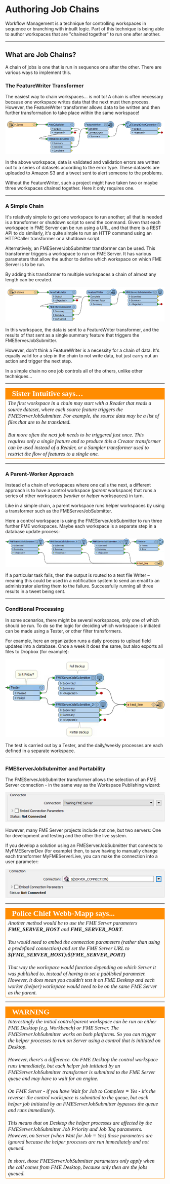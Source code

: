 # Authoring Job Chains #

Workflow Management is a technique for controlling workspaces in sequence or branching with inbuilt logic. Part of this technique is being able to author workspaces that are "chained together" to run one after another.

---

## What are Job Chains? ##

A chain of jobs is one that is run in sequence one after the other. There are various ways to implement this.

### The FeatureWriter Transformer ###
The easiest way to chain workspaces... is not to! A chain is often necessary because one workspace writes data that the next must then process. However, the FeatureWriter transformer allows data to be written and then further transformation to take place within the same workspace!

![](./Images/Img6.012.ChainingWithFeatureWriter.png)

In the above workspace, data is validated and validation errors are written out to a series of datasets according to the error type. These datasets are uploaded to Amazon S3 and a tweet sent to alert someone to the problems.

Without the FeatureWriter, such a project might have taken two or maybe three workspaces chained together. Here it only requires one.

---

### A Simple Chain ###

It's relatively simple to get one workspace to run another; all that is needed is a transformer or shutdown script to send the command. Given that each workspace in FME Server can be run using a URL, and that there is a REST API to do similarly, it's quite simple to run an HTTP command using an HTTPCaller transformer or a shutdown script.

Alternatively, an FMEServerJobSubmitter transformer can be used. This transformer triggers a workspace to run on FME Server. It has various parameters that allow the author to define which workspace on which FME Server is to be run.

By adding this transformer to multiple workspaces a chain of almost any length can be created.

![](./Images/Img6.013.ChainingWithJobSubmitter.png)

In this workspace, the data is sent to a FeatureWriter transformer, and the results of that sent as a single summary feature that triggers the FMEServerJobSubmitter. 

However, don't think a FeatureWriter is a necessity for a chain of data. It's equally valid for a step in the chain to not write data, but just carry out an action and trigger the next step.

In a simple chain no one job controls all of the others, unlike other techniques...

---

<table style="border-spacing: 0px">
<tr>
<td style="vertical-align:middle;background-color:darkorange;border: 2px solid darkorange">
<i class="fa fa-quote-left fa-lg fa-pull-left fa-fw" style="color:white;padding-right: 12px;vertical-align:text-top"></i>
<span style="color:white;font-size:x-large;font-weight: bold;font-family:serif">Sister Intuitive says…</span>
</td>
</tr>

<tr>
<td style="border: 1px solid darkorange">
<span style="font-family:serif; font-style:italic; font-size:larger">
The first workspace in a chain may start with a Reader that reads a source dataset, where each source feature triggers the FMEServerJobSubmitter. For example, the source data may be a list of files that are to be translated.
<br><br>But more often the next job needs to be triggered just once. This requires only a single feature and to produce this a Creator transformer can be used instead of a Reader, or a Sampler transformer used to restrict the flow of features to a single one.
</span>
</td>
</tr>
</table>

---

### A Parent-Worker Approach ###
Instead of a chain of workspaces where one calls the next, a different approach is to have a control workspace (*parent* workspace) that runs a series of other workspaces (*worker* or *helper* workspaces) in turn.

Like in a simple chain, a parent workspace runs helper workspaces by using a transformer such as the FMEServerJobSubmitter.

Here a control workspace is using the FMEServerJobSubmitter to run three further FME workspaces. Maybe each workspace is a separate step in a database update process:

![](./Images/Img6.014.ChainingWithJobSubmitterControl.png)

If a particular task fails, then the output is routed to a text file Writer – meaning this could be used in a notification system to send an email to an administrator alerting them to the failure. Successfully running all three results in a tweet being sent.

---

### Conditional Processing ###

In some scenarios, there might be several workspaces, only one of which should be run. To do so the logic for deciding which workspace is initiated can be made using a Tester, or other filter transformers.

For example, here an organization runs a daily process to upload field updates into a database. Once a week it does the same, but also exports all files to Dropbox (for example):

![](./Images/Img6.015.ChainingWithJobSubmitterControlTests.png)

The test is carried out by a Tester, and the daily/weekly processes are each defined in a separate workspace. 

---

### FMEServerJobSubmitter and Portability ###

The FMEServerJobSubmitter transformer allows the selection of an FME Server connection - in the same way as the Workspace Publishing wizard:

![](./Images/Img6.016.FMEServerJobSubmitterConnect.png)

However, many FME Server projects include not one, but two servers: One for development and testing and the other the live system. 

If you develop a solution using an FMEServerJobSubmitter that connects to MyFMEServerDev (for example) then, to save having to manually change each transformer MyFMEServerLive, you can make the connection into a user  parameter:

![](./Images/Img6.017.FMEServerJobSubmitterConnectPublished.png)

---

<!--Person X Says Section-->

<table style="border-spacing: 0px">
<tr>
<td style="vertical-align:middle;background-color:darkorange;border: 2px solid darkorange">
<i class="fa fa-quote-left fa-lg fa-pull-left fa-fw" style="color:white;padding-right: 12px;vertical-align:text-top"></i>
<span style="color:white;font-size:x-large;font-weight: bold;font-family:serif">Police Chief Webb-Mapp says...</span>
</td>
</tr>

<tr>
<td style="border: 1px solid darkorange">
<span style="font-family:serif; font-style:italic; font-size:larger">
Another method would be to use the FME Server parameters <strong>FME&#95;SERVER&#95;HOST</strong> and <strong>FME&#95;SERVER&#95;PORT</strong>.
<br><br>You would need to embed the connection parameters (rather than using a predefined connection) and set the FME Server URL to <strong>$(FME&#95;SERVER&#95;HOST):$(FME&#95;SERVER&#95;PORT)</strong>
<br><br>That way the workspace would function depending on which Server it was published to, instead of having to set a published parameter. However, it does mean you couldn't test it on FME Desktop and each worker (helper) workspace would need to be on the same FME Server as the parent. 
</span>
</td>
</tr>
</table>

---

<!--Warning Section--> 

<table style="border-spacing: 0px">
<tr>
<td style="vertical-align:middle;background-color:darkorange;border: 2px solid darkorange">
<i class="fa fa-exclamation-triangle fa-lg fa-pull-left fa-fw" style="color:white;padding-right: 12px;vertical-align:text-top"></i>
<span style="color:white;font-size:x-large;font-weight: bold;font-family:serif">WARNING</span>
</td>
</tr>

<tr>
<td style="border: 1px solid darkorange">
<span style="font-family:serif; font-style:italic; font-size:larger">
Interestingly the initial control/parent workspace can be run on either FME Desktop (e.g. Workbench) or FME Server. The FMEServerJobSubmitter works on both platforms. So you can trigger the helper processes to run on Server using a control that is initiated on Desktop.
<br><br>However, there's a difference. On FME Desktop the control workspace runs immediately, but each helper job initiated by an FMEServerJobSubmitter transformer is submitted to the FME Server queue and may have to wait for an engine. 
<br><br>On FME Server - if you have Wait for Job to Complete = Yes - it's the reverse: the control workspace is submitted to the queue, but each helper job initiated by an FMEServerJobSubmitter bypasses the queue and runs immediately. 
<br><br>This means that on Desktop the helper processes are affected by the FMEServerJobSubmitter Job Priority and Job Tag parameters. However, on Server (when Wait for Job = Yes) those parameters are ignored because the helper processes are run immediately and not queued. 
<br><br>In short, those FMEServerJobSubmitter parameters only apply when the call comes from FME Desktop, because only then are the jobs queued. 
</span>
</td>
</tr>
</table>
